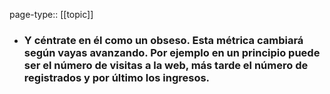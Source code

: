 page-type:: [[topic]]
- ### Y céntrate en él como un obseso. Esta métrica cambiará según vayas avanzando. Por ejemplo en un principio puede ser el número de visitas a la web, más tarde el número de registrados y por último los ingresos.


